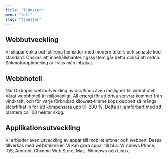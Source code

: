 ```yaml
---
title: "Tjänster"
menu: "left"
slug: "tjanster"
---
```


## Webbutveckling

Vi skapar enkla och stilrena hemsidor med modern teknik och senaste kod-standard. Önskas ett innehållshanteringssystem går detta också att ordna. Sökmotoroptimering är i viss mån inbakat.

## Webbhotell

När Du köper webbutveckling av oss finns även möjlighet till webbhotell. Vårat webbhotell är miljövänligt. All energi för att driva servrar kommer från vindkraft, och för varje förbrukad kilowatt-timme köps dubbelt så många elcertifkat in för att kompensera upp till 200 %. Detta är jämförbart med att plantera ca 100 hektar skog.

## Applikationsutveckling

Vi erbjuder även utveckling av appar till mobiltelefoner och webben. Dessa tillverkas med webbtekniker. Vi kan göra appar till bl.a. Windows Phone, iOS, Android, Chrome Web Store, Mac, Windows och Linux.